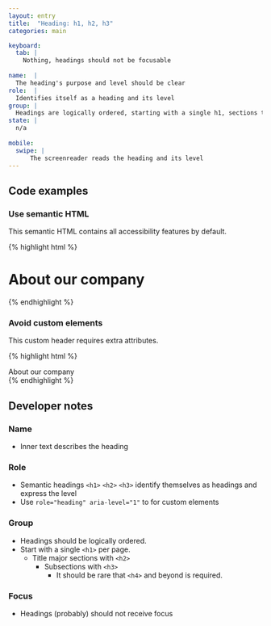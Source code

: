 ```yaml
---
layout: entry
title:  "Heading: h1, h2, h3"
categories: main

keyboard:
  tab: |
    Nothing, headings should not be focusable 
  
name:  |
  The heading's purpose and level should be clear
role:  |
  Identifies itself as a heading and its level
group: |
  Headings are logically ordered, starting with a single h1, sections titled by h2, and subsections with h3
state: |
  n/a
      
mobile:
  swipe: |
      The screenreader reads the heading and its level
---
```


## Code examples

### Use semantic HTML
This semantic HTML contains all accessibility features by default.

{% highlight html %}
<h1>
  About our company
</h1>
{% endhighlight %}

### Avoid custom elements
This custom header requires extra attributes.

{% highlight html %}
<div role="heading" aria-level="1">
  About our company
</div>
{% endhighlight %}

## Developer notes

### Name
- Inner text describes the heading

### Role
- Semantic headings `<h1>` `<h2>` `<h3>` identify themselves as headings and express the level
- Use `role="heading" aria-level="1"` to for custom elements

### Group
- Headings should be logically ordered.
- Start with a single `<h1>` per page.
  - Title major sections with `<h2>`
    - Subsections with `<h3>`
      - It should be rare that `<h4>` and beyond is required.

### Focus
- Headings (probably) should not receive focus

